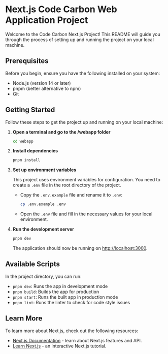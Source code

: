 # Next.js Code Carbon Web Application Project

Welcome to the Code Carbon Next.js Project! This README will guide you through the process of setting up and running the project on your local machine.

## Prerequisites

Before you begin, ensure you have the following installed on your system:

-   Node.js (version 14 or later)
-   pnpm (better alternative to npm)
-   Git

## Getting Started

Follow these steps to get the project up and running on your local machine:

1. **Open a terminal and go to the /webapp folder**

    ```bash
    cd webapp
    ```

2. **Install dependencies**

    ```bash
    pnpm install
    ```

3. **Set up environment variables**

    This project uses environment variables for configuration. You need to create a `.env` file in the root directory of the project.

    - Copy the `.env.example` file and rename it to `.env`:

        ```bash
        cp .env.example .env
        ```

    - Open the `.env` file and fill in the necessary values for your local environment.

4. **Run the development server**

    ```bash
    pnpm dev
    ```

    The application should now be running on [http://localhost:3000](http://localhost:3000).

## Available Scripts

In the project directory, you can run:

-   `pnpm dev`: Runs the app in development mode
-   `pnpm build`: Builds the app for production
-   `pnpm start`: Runs the built app in production mode
-   `pnpm lint`: Runs the linter to check for code style issues

## Learn More

To learn more about Next.js, check out the following resources:

-   [Next.js Documentation](https://nextjs.org/docs) - learn about Next.js features and API.
-   [Learn Next.js](https://nextjs.org/learn) - an interactive Next.js tutorial.
